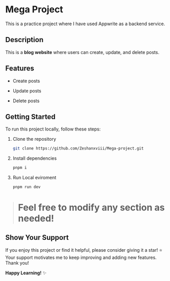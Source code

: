 # Mega Project

This is a practice project where I have used Appwrite as a backend service.

## Description

This is a **blog website** where users can create, update, and delete posts.

## Features

 - Create posts

 - Update posts

 - Delete posts

## Getting Started

To run this project locally, follow these steps:

1. Clone the repository
   ```bash
   git clone https://github.com/Zeshanxviii/Mega-project.git
2. Install dependencies
    ```bash
    pnpm i
3. Run Local eviroment
    ```bash
    pnpm run dev

> # Feel free to modify any section as needed!

## Show Your Support

If you enjoy this project or find it helpful, please consider giving it a star! ⭐ Your support motivates me to keep improving and adding new features. Thank you!

**Happy Learning!** ✨